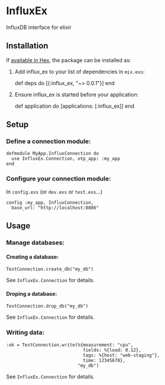 # InfluxEx

InfluxDB interface for elixir

## Installation

If [available in Hex](https://hex.pm/docs/publish), the package can be installed as:

  1. Add influx_ex to your list of dependencies in `mix.exs`:

        def deps do
          [{:influx_ex, "~> 0.0.1"}]
        end

  2. Ensure influx_ex is started before your application:

        def application do
          [applications: [:influx_ex]]
        end

## Setup
### Define a connection module:

    defmodule MyApp.InfluxConnection do
      use InfluxEx.Connection, otp_app: :my_app
    end

### Configure your connection module:
In `config.exs` (or `dev.exs` or `test.exs`...)

    config :my_app, InfluxConnection,
      base_url: "http://localhost:8086"


## Usage

### Manage databases:
#### Creating a database:

    TestConnection.create_db("my_db")

See `InfluxEx.Connection` for details.

#### Droping a database:

    TestConnection.drop_db("my_db")

See `InfluxEx.Connection` for details.

### Writing data:

    :ok = TestConnection.write(%{measurement: "cpu",
                                 fields: %{load: 0.12},
                                 tags: %{host: "web-staging"},
                                 time: 12345678},
                               "my_db")

See `InfluxEx.Connection` for details.
